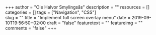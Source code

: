 +++
author = "Ole Halvor Smylingsås"
description = ""
resources = []
categories = []
tags = ["Navigation", "CSS"]     
slug = ""
title = "Implement full screen overlay menu"
date = 2019-09-10T19:56:50+02:00
draft = "false"
featuretext = ""
featureimg = ""
comments = "false"
+++